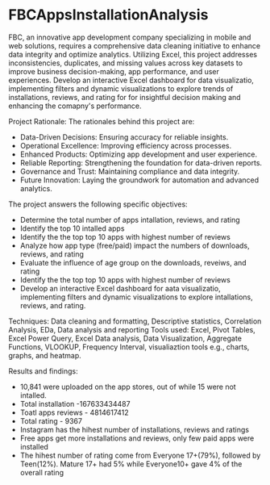 # FBCAppsInstallationAnalysis
FBC, an innovative app development company specializing in mobile and web solutions, requires a comprehensive data cleaning initiative to enhance data integrity and optimize analytics. Utilizing Excel, this project addresses inconsistencies, duplicates, and missing values across key datasets to improve business decision-making, app performance, and user experiences. Develop an interactive Excel dashboard for data visualizatio, implementing filters and dynamic visualizations to explore trends of installations, reviews, and rating for for insightful decision making and enhancing the comapny's performance.

Project Rationale: The rationales behind this project are:

- Data-Driven Decisions: Ensuring accuracy for reliable insights.
- Operational Excellence: Improving efficiency across processes.
- Enhanced Products: Optimizing app development and user experience.
- Reliable Reporting: Strengthening the foundation for data-driven reports.
- Governance and Trust: Maintaining compliance and data integrity.
- Future Innovation: Laying the groundwork for automation and advanced analytics.

The project answers the following specific objectives:
- Determine the total number of apps intallation, reviews, and rating
- Identify the top 10 intalled apps
- Identify the the top top 10 apps with highest number of reviews
- Analyze how app type (free/paid) impact the numbers of downloads, reviews, and rating
- Evaluate the influence of age group on the downloads, reveiws, and rating
- Identify the the top top 10 apps with highest number of reviews
- Develop an interactive Excel dashboard for aata visualizatio, implementing filters and dynamic visualizations to explore intallations, reviews, and rating.

Techniques:
Data cleaning and formatting, Descriptive statistics, Correlation Analysis, EDa, Data analysis and reporting
Tools used:
Excel, Pivot Tables, Excel Power Query, Excel Data analysis, Data Visualization, Aggregate Functions, VLOOKUP, Frequency Interval, visualiaztion tools e.g., charts, graphs, and heatmap.

Results and findings:
- 10,841 were uploaded on the app stores, out of while 15 were not intalled.
- Total installation -167633434487
- Toatl apps reviews - 4814617412
- Total rating - 9367
- Instagram has the hihest number of installations, reviews and ratings
- Free apps get more installations and reviews, only few paid apps were installed
- The hihest number of rating come from Everyone 17+(79%), followed by Teen(12%). Mature 17+ had 5% while Everyone10+ gave 4% of the overall rating

